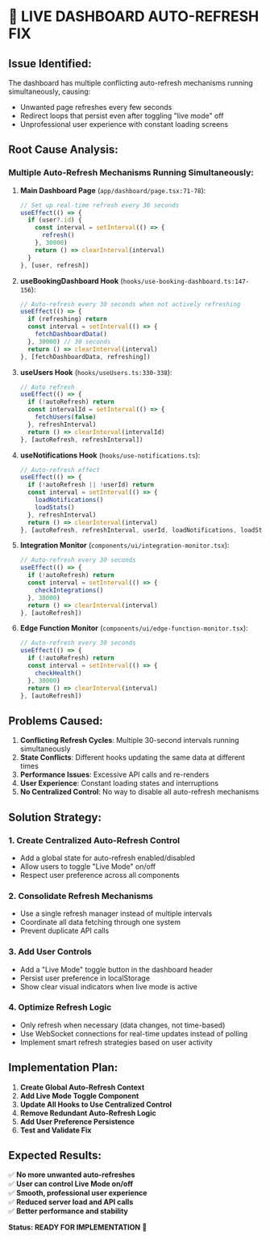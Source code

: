 # 🔧 LIVE DASHBOARD AUTO-REFRESH FIX

## **Issue Identified:**
The dashboard has multiple conflicting auto-refresh mechanisms running simultaneously, causing:
- Unwanted page refreshes every few seconds
- Redirect loops that persist even after toggling "live mode" off
- Unprofessional user experience with constant loading screens

## **Root Cause Analysis:**

### **Multiple Auto-Refresh Mechanisms Running Simultaneously:**

1. **Main Dashboard Page** (`app/dashboard/page.tsx:71-78`):
   ```typescript
   // Set up real-time refresh every 30 seconds
   useEffect(() => {
     if (user?.id) {
       const interval = setInterval(() => {
         refresh()
       }, 30000)
       return () => clearInterval(interval)
     }
   }, [user, refresh])
   ```

2. **useBookingDashboard Hook** (`hooks/use-booking-dashboard.ts:147-156`):
   ```typescript
   // Auto-refresh every 30 seconds when not actively refreshing
   useEffect(() => {
     if (refreshing) return
     const interval = setInterval(() => {
       fetchDashboardData()
     }, 30000) // 30 seconds
     return () => clearInterval(interval)
   }, [fetchDashboardData, refreshing])
   ```

3. **useUsers Hook** (`hooks/useUsers.ts:330-338`):
   ```typescript
   // Auto refresh
   useEffect(() => {
     if (!autoRefresh) return
     const intervalId = setInterval(() => {
       fetchUsers(false)
     }, refreshInterval)
     return () => clearInterval(intervalId)
   }, [autoRefresh, refreshInterval])
   ```

4. **useNotifications Hook** (`hooks/use-notifications.ts`):
   ```typescript
   // Auto-refresh effect
   useEffect(() => {
     if (!autoRefresh || !userId) return
     const interval = setInterval(() => {
       loadNotifications()
       loadStats()
     }, refreshInterval)
     return () => clearInterval(interval)
   }, [autoRefresh, refreshInterval, userId, loadNotifications, loadStats])
   ```

5. **Integration Monitor** (`components/ui/integration-monitor.tsx`):
   ```typescript
   // Auto-refresh every 30 seconds
   useEffect(() => {
     if (!autoRefresh) return
     const interval = setInterval(() => {
       checkIntegrations()
     }, 30000)
     return () => clearInterval(interval)
   }, [autoRefresh])
   ```

6. **Edge Function Monitor** (`components/ui/edge-function-monitor.tsx`):
   ```typescript
   // Auto-refresh every 30 seconds
   useEffect(() => {
     if (!autoRefresh) return
     const interval = setInterval(() => {
       checkHealth()
     }, 30000)
     return () => clearInterval(interval)
   }, [autoRefresh])
   ```

## **Problems Caused:**

1. **Conflicting Refresh Cycles**: Multiple 30-second intervals running simultaneously
2. **State Conflicts**: Different hooks updating the same data at different times
3. **Performance Issues**: Excessive API calls and re-renders
4. **User Experience**: Constant loading states and interruptions
5. **No Centralized Control**: No way to disable all auto-refresh mechanisms

## **Solution Strategy:**

### **1. Create Centralized Auto-Refresh Control**
- Add a global state for auto-refresh enabled/disabled
- Allow users to toggle "Live Mode" on/off
- Respect user preference across all components

### **2. Consolidate Refresh Mechanisms**
- Use a single refresh manager instead of multiple intervals
- Coordinate all data fetching through one system
- Prevent duplicate API calls

### **3. Add User Controls**
- Add a "Live Mode" toggle button in the dashboard header
- Persist user preference in localStorage
- Show clear visual indicators when live mode is active

### **4. Optimize Refresh Logic**
- Only refresh when necessary (data changes, not time-based)
- Use WebSocket connections for real-time updates instead of polling
- Implement smart refresh strategies based on user activity

## **Implementation Plan:**

1. **Create Global Auto-Refresh Context**
2. **Add Live Mode Toggle Component**
3. **Update All Hooks to Use Centralized Control**
4. **Remove Redundant Auto-Refresh Logic**
5. **Add User Preference Persistence**
6. **Test and Validate Fix**

## **Expected Results:**

✅ **No more unwanted auto-refreshes**  
✅ **User can control Live Mode on/off**  
✅ **Smooth, professional user experience**  
✅ **Reduced server load and API calls**  
✅ **Better performance and stability**  

**Status: READY FOR IMPLEMENTATION** 🚀
